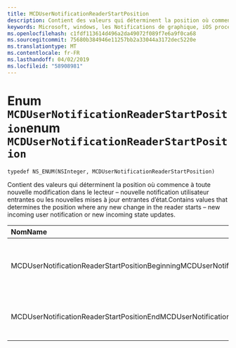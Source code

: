 ```yaml
---
title: MCDUserNotificationReaderStartPosition
description: Contient des valeurs qui déterminent la position où commence à toute nouvelle modification dans le lecteur – nouvelle notification utilisateur entrantes ou les nouvelles mises à jour entrantes d’état.
keywords: Microsoft, windows, les Notifications de graphique, iOS procédures, procédures iPhone
ms.openlocfilehash: c1fdf113614d496a2da49072f089f7e6a9f0ca68
ms.sourcegitcommit: 75680b384946e11257bb2a33044a3172dec5220e
ms.translationtype: MT
ms.contentlocale: fr-FR
ms.lasthandoff: 04/02/2019
ms.locfileid: "58908981"
---
```

# <a name="enum-mcdusernotificationreaderstartposition"></a><span data-ttu-id="448a4-104">Enum `MCDUserNotificationReaderStartPosition`</span><span class="sxs-lookup"><span data-stu-id="448a4-104">enum `MCDUserNotificationReaderStartPosition`</span></span>

```
typedef NS_ENUM(NSInteger, MCDUserNotificationReaderStartPosition)
```

<span data-ttu-id="448a4-105">Contient des valeurs qui déterminent la position où commence à toute nouvelle modification dans le lecteur – nouvelle notification utilisateur entrantes ou les nouvelles mises à jour entrantes d’état.</span><span class="sxs-lookup"><span data-stu-id="448a4-105">Contains values that determines the position where any new change in the reader starts – new incoming user notification or new incoming state updates.</span></span> 

|<span data-ttu-id="448a4-106">Nom</span><span class="sxs-lookup"><span data-stu-id="448a4-106">Name</span></span> | <span data-ttu-id="448a4-107">Value</span><span class="sxs-lookup"><span data-stu-id="448a4-107">Value</span></span> | <span data-ttu-id="448a4-108">Description</span><span class="sxs-lookup"><span data-stu-id="448a4-108">Description</span></span> |
|:-- |:-- |:-- |
|   <span data-ttu-id="448a4-109">MCDUserNotificationReaderStartPositionBeginning</span><span class="sxs-lookup"><span data-stu-id="448a4-109">MCDUserNotificationReaderStartPositionBeginning</span></span> |<span data-ttu-id="448a4-110">0</span><span class="sxs-lookup"><span data-stu-id="448a4-110">0</span></span>| <span data-ttu-id="448a4-111">Position de départ au début de la banque de notification.</span><span class="sxs-lookup"><span data-stu-id="448a4-111">Start position at the beginning of the notification store.</span></span> |
|   <span data-ttu-id="448a4-112">MCDUserNotificationReaderStartPositionEnd</span><span class="sxs-lookup"><span data-stu-id="448a4-112">MCDUserNotificationReaderStartPositionEnd</span></span> | <span data-ttu-id="448a4-113">1</span><span class="sxs-lookup"><span data-stu-id="448a4-113">1</span></span>| <span data-ttu-id="448a4-114">Position à la fin de la banque de notification de début.</span><span class="sxs-lookup"><span data-stu-id="448a4-114">Start position at the end of the notification store.</span></span> |
